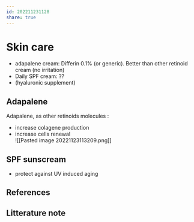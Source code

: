 ```yaml
---  
id: 202211231128  
share: true  
---  
```

# Skin care  
- adapalene cream: Differin 0.1% (or generic). Better than other retinoid cream (no irritation)  
- Daily SPF cream: ??   
- (hyaluronic supplement)  
  
  
## Adapalene   
Adapalene, as other retinoids molecules :  
- increase colagene production  
- increase cells renewal  
![[Pasted image 20221123113209.png]]  
  
## SPF sunscream  
- protect against UV induced aging  
  
## References  
  
## Litterature note  
  
